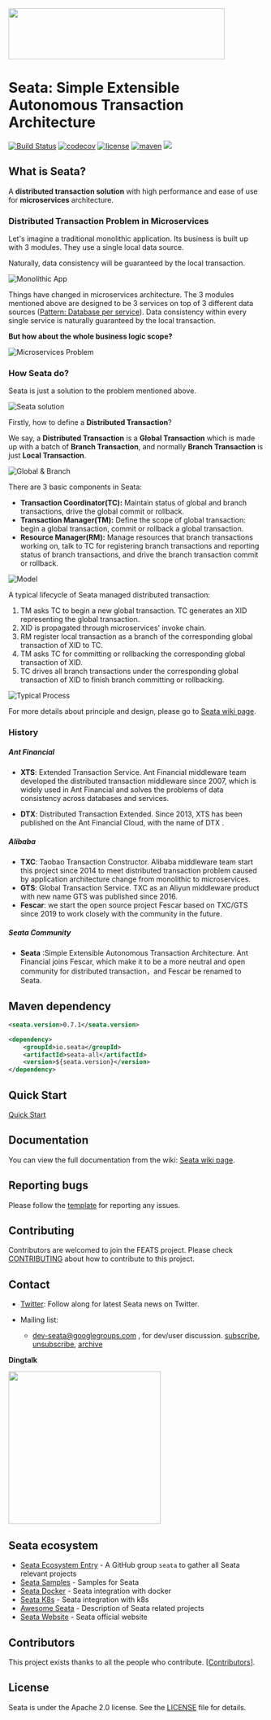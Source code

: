 <img src="https://github.com/seata/seata-samples/blob/master/doc/img/seata.png"  height="100" width="426">

# Seata: Simple Extensible Autonomous Transaction Architecture

[![Build Status](https://travis-ci.org/seata/seata.svg?branch=develop)](https://travis-ci.org/seata/seata)
[![codecov](https://codecov.io/gh/seata/seata/branch/develop/graph/badge.svg)](https://codecov.io/gh/seata/seata)
[![license](https://img.shields.io/github/license/seata/seata.svg)](https://www.apache.org/licenses/LICENSE-2.0.html)
[![maven](https://img.shields.io/maven-central/v/io.seata/seata-parent.svg)](https://search.maven.org/search?q=io.seata)
[![](https://img.shields.io/twitter/follow/seataio.svg?label=Follow&style=social&logoWidth=0)](https://twitter.com/intent/follow?screen_name=seataio)


## What is Seata?

A **distributed transaction solution** with high performance and ease of use for **microservices** architecture.
### Distributed Transaction Problem in Microservices

Let's imagine a traditional monolithic application. Its business is built up with 3 modules. They use a single local data source.

Naturally, data consistency will be guaranteed by the local transaction.

![Monolithic App](https://cdn.nlark.com/lark/0/2018/png/18862/1545296770244-4cedf37e-9dc6-4fc0-a97f-f4240b9d8640.png) 

Things have changed in microservices architecture. The 3 modules mentioned above are designed to be 3 services on top of 3 different data sources ([Pattern: Database per service](http://microservices.io/patterns/data/database-per-service.html)). Data consistency within every single service is naturally guaranteed by the local transaction. 

**But how about the whole business logic scope?**

![Microservices Problem](https://cdn.nlark.com/lark/0/2018/png/18862/1545296781231-4029da9c-8803-43a4-ac2f-6c8b1e2ea448.png) 

### How Seata do?

Seata is just a solution to the problem mentioned above. 

![Seata solution](https://cdn.nlark.com/lark/0/2018/png/18862/1545296791074-3bce7bce-025e-45c3-9386-7b95135dade8.png)

Firstly, how to define a **Distributed Transaction**?

We say, a **Distributed Transaction** is a **Global Transaction** which is made up with a batch of **Branch Transaction**, and normally **Branch Transaction** is just **Local Transaction**.

![Global & Branch](https://cdn.nlark.com/lark/0/2018/png/18862/1545015454979-a18e16f6-ed41-44f1-9c7a-bd82c4d5ff99.png) 

There are 3 basic components in Seata: 

- **Transaction Coordinator(TC):** Maintain status of global and branch transactions, drive the global commit or rollback.
- **Transaction Manager(TM):** Define the scope of global transaction: begin a global transaction, commit or rollback a global transaction.
- **Resource Manager(RM):** Manage resources that branch transactions working on, talk to TC for registering branch transactions and reporting status of branch transactions, and drive the branch transaction commit or rollback.

![Model](https://cdn.nlark.com/lark/0/2018/png/18862/1545013915286-4a90f0df-5fda-41e1-91e0-2aa3d331c035.png) 

A typical lifecycle of Seata managed distributed transaction:

1. TM asks TC to begin a new global transaction. TC generates an XID representing the global transaction.
2. XID is propagated through microservices' invoke chain.
3. RM register local transaction as a branch of the corresponding global transaction of XID to TC. 
4. TM asks TC for committing or rollbacking the corresponding global transaction of XID.
5. TC drives all branch transactions under the corresponding global transaction of XID to finish branch committing or rollbacking.

![Typical Process](https://cdn.nlark.com/lark/0/2018/png/18862/1545296917881-26fabeb9-71fa-4f3e-8a7a-fc317d3389f4.png) 

For more details about principle and design, please go to [Seata wiki page](https://github.com/seata/seata/wiki). 

### History

##### Ant Financial

- **XTS**: Extended Transaction Service. Ant Financial middleware team developed the distributed transaction middleware since 2007, which is widely used in Ant Financial and solves the problems of data consistency across databases and services.

- **DTX**: Distributed Transaction Extended. Since 2013, XTS has been published on the Ant Financial Cloud, with the name of DTX .

##### Alibaba

- **TXC**: Taobao Transaction Constructor. Alibaba middleware team start this project since 2014 to meet distributed transaction problem caused by application architecture change from monolithic to microservices.
- **GTS**: Global Transaction Service. TXC as an Aliyun middleware product with new name GTS was published since 2016.
- **Fescar**: we start the open source project Fescar based on TXC/GTS since 2019 to work closely with the community in the future.


##### Seata Community

- **Seata** :Simple Extensible Autonomous Transaction Architecture. Ant Financial joins Fescar, which make it to be a more neutral and open community for distributed transaction，and Fescar be renamed to Seata.



## Maven dependency
```xml
<seata.version>0.7.1</seata.version>

<dependency>
    <groupId>io.seata</groupId>
    <artifactId>seata-all</artifactId>
    <version>${seata.version}</version>
</dependency>

```
## Quick Start

[Quick Start](https://github.com/seata/seata/wiki/Quick-Start)

## Documentation

You can view the full documentation from the wiki: [Seata wiki page](https://github.com/seata/seata/wiki).

## Reporting bugs

Please follow the [template](https://github.com/seata/seata/blob/develop/.github/ISSUE_TEMPLATE/BUG_REPORT.md) for reporting any issues.


## Contributing

Contributors are welcomed to join the FEATS project. Please check [CONTRIBUTING](./CONTRIBUTING.md) about how to contribute to this project.


## Contact

* [Twitter](https://twitter.com/seataio): Follow along for latest Seata news on Twitter.

* Mailing list: 
  * dev-seata@googlegroups.com , for dev/user discussion. [subscribe](mailto:dev-seata+subscribe@googlegroups.com), [unsubscribe](mailto:dev-seata+unsubscribe@googlegroups.com), [archive](https://groups.google.com/forum/#!forum/dev-seata)
  
**Dingtalk**

<img src="https://upload-images.jianshu.io/upload_images/4420767-4e95b186a1a1bfba.png?imageMogr2/auto-orient/strip%7CimageView2/2/w/1240"  height="300" width="300">


## Seata ecosystem

* [Seata Ecosystem Entry](https://github.com/seata) - A GitHub group `seata` to gather all Seata relevant projects
* [Seata Samples](https://github.com/seata/seata-samples) - Samples for Seata
* [Seata Docker](https://github.com/seata/seata-docker) - Seata integration with docker
* [Seata K8s](https://github.com/seata/seata-k8s) - Seata integration with k8s
* [Awesome Seata](https://github.com/seata/awesome-seata) - Description of Seata related projects 
* [Seata Website](https://github.com/seata/seata.github.io) - Seata official website

## Contributors

This project exists thanks to all the people who contribute. [[Contributors](https://github.com/seata/seata/graphs/contributors)].

## License

Seata is under the Apache 2.0 license. See the [LICENSE](https://github.com/seata/seata/blob/master/LICENSE) file for details.
